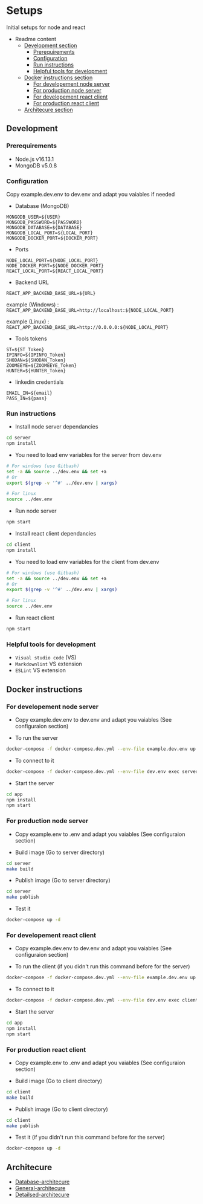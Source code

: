 # Setups

Initial setups for node and react

- Readme content
  - [Development section](#development)
    - [Prerequirements](#prerequirements)
    - [Configuration](#configuration)
    - [Run instructions](#run-instructions)
    - [Helpful tools for development](#helpful-tools-for-development)
  - [Docker instructions section](#docker-instructions)
    - [For developement node server](#for-developement-node-server)
    - [For production node server](#for-production-node-server)
    - [For developement react client](#for-developement-react-client)
    - [For production react client](#for-production-react-client)
  - [Architecure section](#architecure)

## Development

### Prerequirements

- Node.js v16.13.1
- MongoDB v5.0.8

### Configuration

Copy example.dev.env to dev.env and adapt you vaiables if needed

- Database (MongoDB)

```env
MONGODB_USER=${USER}
MONGODB_PASSWORD=${PASSWORD}
MONGODB_DATABASE=${DATABASE}
MONGODB_LOCAL_PORT=${LOCAL_PORT}
MONGODB_DOCKER_PORT=${DOCKER_PORT}
```

- Ports

```env
NODE_LOCAL_PORT=${NODE_LOCAL_PORT}
NODE_DOCKER_PORT=${NODE_DOCKER_PORT}
REACT_LOCAL_PORT=${REACT_LOCAL_PORT}
```

- Backend URL

```env
REACT_APP_BACKEND_BASE_URL=${URL}
```

example (Windows) : `REACT_APP_BACKEND_BASE_URL=http://localhost:${NODE_LOCAL_PORT}`

example (Linux) : `REACT_APP_BACKEND_BASE_URL=http://0.0.0.0:${NODE_LOCAL_PORT}`

- Tools tokens

```env
ST=${ST_Token}
IPINFO=${IPINFO_Token}
SHODAN=${SHODAN_Token}
ZOOMEEYE=${ZOOMEEYE_Token}
HUNTER=${HUNTER_Token}
```

- linkedin credentials

```env
EMAIL_IN=${email}
PASS_IN=${pass}
```

### Run instructions

- Install node server dependancies

```sh
cd server
npm install
```

- You need to load env variables for the server from dev.env

```sh
# For windows (use Gitbash)
set -a && source ../dev.env && set +a
# Or
export $(grep -v '^#' ../dev.env | xargs)

# For linux
source ../dev.env

```

- Run node server

```sh
npm start
```

- Install react client dependancies

```sh
cd client
npm install
```

- You need to load env variables for the client from dev.env

```sh
# For windows (use Gitbash)
set -a && source ../dev.env && set +a
# Or
export $(grep -v '^#' ../dev.env | xargs)

# For linux
source ../dev.env

```

- Run react client

```sh
npm start
```

### Helpful tools for development

- `Visual studio code` (VS)
- `Markdownlint` VS extension
- `ESLint` VS extension

## Docker instructions

### For developement node server

- Copy example.dev.env to dev.env and adapt you vaiables (See configuraion section)

- To run the server

```sh
docker-compose -f docker-compose.dev.yml --env-file example.dev.env up -d
```

- To connect to it

```sh
docker-compose -f docker-compose.dev.yml --env-file dev.env exec server /bin/bash
```

- Start the server

```sh
cd app
npm install
npm start
```

### For production node server

- Copy example.env to .env and adapt you vaiables (See configuraion section)

- Build image (Go to server directory)

```sh
cd server
make build
```

- Publish image (Go to server directory)

```sh
cd server
make publish
```

- Test it

```sh
docker-compose up -d
```

### For developement react client

- Copy example.dev.env to dev.env and adapt you vaiables (See configuraion section)

- To run the client (if you didn't run this command before for the server)

```sh
docker-compose -f docker-compose.dev.yml --env-file example.dev.env up -d
```

- To connect to it

```sh
docker-compose -f docker-compose.dev.yml --env-file dev.env exec client /bin/bash
```

- Start the server

```sh
cd app
npm install
npm start
```

### For production react client

- Copy example.env to .env and adapt you vaiables (See configuraion section)

- Build image (Go to client directory)

```sh
cd client
make build
```

- Publish image (Go to client directory)

```sh
cd client
make publish
```

- Test it (if you didn't run this command before for the server)

```sh
docker-compose up -d
```

## Architecure

- [Database-architecure](database_arch.drawio)
- [General-architecure](general_arch.drawio)
- [Detailsed-architecure](detailsed_arch.drawio)
